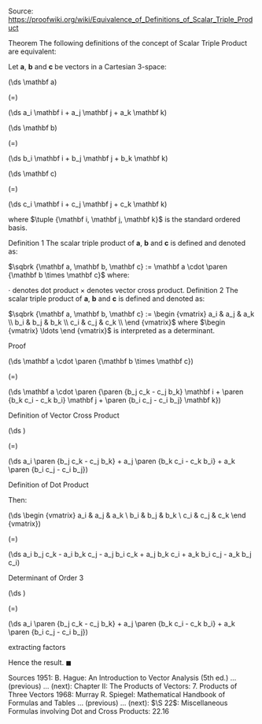 # 

Source: https://proofwiki.org/wiki/Equivalence_of_Definitions_of_Scalar_Triple_Product



Theorem
The following definitions of the concept of Scalar Triple Product are equivalent:

Let $\mathbf a$, $\mathbf b$ and $\mathbf c$ be vectors in a Cartesian $3$-space:














\(\ds \mathbf a\)

\(=\)







\(\ds a_i \mathbf i + a_j \mathbf j + a_k \mathbf k\)




















\(\ds \mathbf b\)

\(=\)







\(\ds b_i \mathbf i + b_j \mathbf j + b_k \mathbf k\)




















\(\ds \mathbf c\)

\(=\)







\(\ds c_i \mathbf i + c_j \mathbf j + c_k \mathbf k\)









where $\tuple {\mathbf i, \mathbf j, \mathbf k}$ is the standard ordered basis.

Definition 1
The scalar triple product of $\mathbf a$, $\mathbf b$ and $\mathbf c$ is defined and denoted as:

$\sqbrk {\mathbf a, \mathbf b, \mathbf c} := \mathbf a \cdot \paren {\mathbf b \times \mathbf c}$
where:

$\cdot$ denotes dot product
$\times$ denotes vector cross product.
Definition 2
The scalar triple product of $\mathbf a$, $\mathbf b$ and $\mathbf c$ is defined and denoted as:

$\sqbrk {\mathbf a, \mathbf b, \mathbf c} := \begin {vmatrix}
a_i & a_j & a_k \\
b_i & b_j & b_k \\
c_i & c_j & c_k \\
\end {vmatrix}$
where $\begin {vmatrix} \ldots \end {vmatrix}$ is interpreted as a determinant.


Proof













\(\ds \mathbf a \cdot \paren {\mathbf b \times \mathbf c}\)

\(=\)







\(\ds \mathbf a \cdot \paren {\paren {b_j c_k - c_j b_k} \mathbf i + \paren {b_k c_i - c_k b_i} \mathbf j + \paren {b_i c_j - c_i b_j} \mathbf k}\)





Definition of Vector Cross Product














\(\ds \)

\(=\)







\(\ds a_i \paren {b_j c_k - c_j b_k} + a_j \paren {b_k c_i - c_k b_i} + a_k \paren {b_i c_j - c_i b_j}\)





Definition of Dot Product




Then:














\(\ds \begin {vmatrix} a_i & a_j & a_k \\ b_i & b_j & b_k \\ c_i & c_j & c_k \end {vmatrix}\)

\(=\)







\(\ds a_i b_j c_k - a_i b_k c_j - a_j b_i c_k + a_j b_k c_i + a_k b_i c_j - a_k b_j c_i\)





Determinant of Order 3














\(\ds \)

\(=\)







\(\ds a_i \paren {b_j c_k - c_j b_k} + a_j \paren {b_k c_i - c_k b_i} + a_k \paren {b_i c_j - c_i b_j}\)





extracting factors



Hence the result.
$\blacksquare$


Sources
1951: B. Hague: An Introduction to Vector Analysis (5th ed.) ... (previous) ... (next): Chapter $\text {II}$: The Products of Vectors: $7$. Products of Three Vectors
1968: Murray R. Spiegel: Mathematical Handbook of Formulas and Tables ... (previous) ... (next): $\S 22$: Miscellaneous Formulas involving Dot and Cross Products: $22.16$




